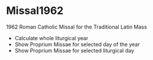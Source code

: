 # Missal1962
1962 Roman Catholic Missal for the Traditional Latin Mass

* Calculate whole liturgical year
* Show Proprium Missae for selected day of the year
* Show Proprium Missae for selected liturgical day
